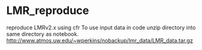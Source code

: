 # LMR_reproduce
reproduce LMRv2.x using cfr
To use input data in code unzip directory into same directory as notebook.
http://www.atmos.uw.edu/~wperkins/nobackup/lmr_data/LMR_data.tar.gz 
